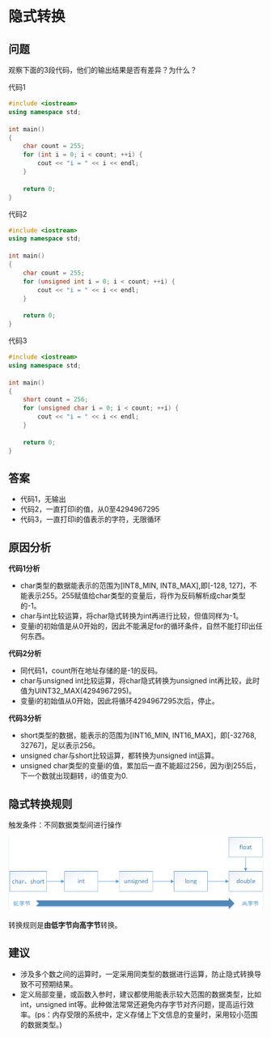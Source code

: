 # 隐式转换

## 问题

观察下面的3段代码，他们的输出结果是否有差异？为什么？

代码1

```c++
#include <iostream>
using namespace std;

int main()
{
    char count = 255;
    for (int i = 0; i < count; ++i) {
        cout << "i = " << i << endl;
    }

    return 0;
}
```

代码2

```c++
#include <iostream>
using namespace std;

int main()
{
    char count = 255;
    for (unsigned int i = 0; i < count; ++i) {
        cout << "i = " << i << endl;
    }

    return 0;
}
```

代码3

```c++
#include <iostream>
using namespace std;

int main()
{
    short count = 256;
    for (unsigned char i = 0; i < count; ++i) {
        cout << "i = " << i << endl;
    }

    return 0;
}
```

## 答案

* 代码1，无输出
* 代码2，一直打印i的值，从0至4294967295
* 代码3，一直打印i的值表示的字符，无限循环

## 原因分析

**代码1分析**

* char类型的数据能表示的范围为[INT8_MIN, INT8_MAX],即[-128, 127]，不能表示255。255赋值给char类型的变量后，将作为反码解析成char类型的-1。
* char与int比较运算，将char隐式转换为int再进行比较，但值同样为-1。
* 变量i的初始值是从0开始的，因此不能满足for的循环条件，自然不能打印出任何东西。

**代码2分析**

* 同代码1，count所在地址存储的是-1的反码。
* char与unsigned int比较运算，将char隐式转换为unsigned int再比较，此时值为UINT32_MAX(4294967295)。
* 变量i的初始值从0开始，因此将循环4294967295次后，停止。

**代码3分析**

* short类型的数据，能表示的范围为[INT16_MIN, INT16_MAX]，即[-32768, 32767]，足以表示256。
* unsigned char与short比较运算，都转换为unsigned int运算。
* unsigned char类型的变量i的值，累加后一直不能超过256，因为i到255后，下一个数就出现翻转，i的值变为0.


## 隐式转换规则

触发条件：不同数据类型间进行操作

![](../../images/沙场练兵/隐式转换规则.png)

转换规则是**由低字节向高字节**转换。


## 建议

* 涉及多个数之间的运算时，一定采用同类型的数据进行运算，防止隐式转换导致不可预期结果。
* 定义局部变量，或函数入参时，建议都使用能表示较大范围的数据类型，比如int，unsigned int等。此种做法常常还避免内存字节对齐问题，提高运行效率。(ps：内存受限的系统中，定义存储上下文信息的变量时，采用较小范围的数据类型。)

